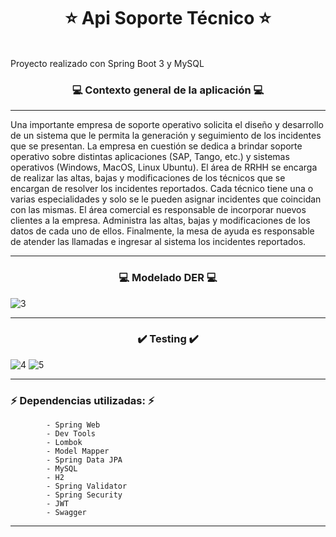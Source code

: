 # <h1 align="center">⭐ Api Soporte Técnico ⭐</h1>
<br>
Proyecto realizado con Spring Boot 3 y MySQL 

 ### <h3 align="center">💻 Contexto general de la aplicación 💻</h3>
<hr>
<p> 
Una importante empresa de soporte operativo solicita el diseño y desarrollo de un sistema
que le permita la generación y seguimiento de los incidentes que se presentan.
La empresa en cuestión se dedica a brindar soporte operativo sobre distintas aplicaciones
(SAP, Tango, etc.) y sistemas operativos (Windows, MacOS, Linux Ubuntu).
El área de RRHH se encarga de realizar las altas, bajas y modificaciones de los técnicos que se
encargan de resolver los incidentes reportados.
Cada técnico tiene una o varias especialidades y solo se le pueden asignar incidentes que
coincidan con las mismas.
El área comercial es responsable de incorporar nuevos clientes a la empresa. Administra las
altas, bajas y modificaciones de los datos de cada uno de ellos.
Finalmente, la mesa de ayuda es responsable de atender las llamadas e ingresar al sistema los
incidentes reportados.
</p>

<hr>

 ### <h3 align="center">💻 Modelado DER 💻</h3>

![3](https://github.com/Marl8/Api_Soporte_Tecnico_Spring/assets/116129705/b195c3c0-8238-43ae-a1ca-8f43adf7fd9c)

<hr>

 ### <h3 align="center">✔️ Testing ✔️</h3>
 

![4](https://github.com/Marl8/Api_Soporte_Tecnico_Spring/assets/116129705/8c62c13c-51e4-4931-854f-ac1a9bed062e)
![5](https://github.com/Marl8/Api_Soporte_Tecnico_Spring/assets/116129705/56bfa811-aab0-467c-83fe-5e639b64a8a9)

<hr>

### ⚡ Dependencias utilizadas: ⚡

            - Spring Web
            - Dev Tools
            - Lombok
            - Model Mapper
            - Spring Data JPA
            - MySQL
            - H2
            - Spring Validator
            - Spring Security
            - JWT
            - Swagger

<hr>            
